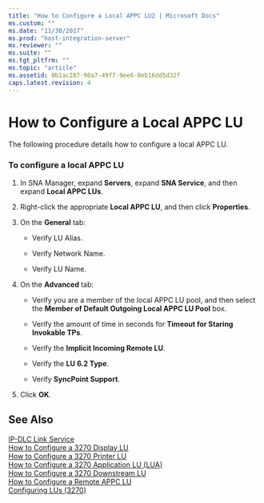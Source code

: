 ```yaml
---
title: "How to Configure a Local APPC LU2 | Microsoft Docs"
ms.custom: ""
ms.date: "11/30/2017"
ms.prod: "host-integration-server"
ms.reviewer: ""
ms.suite: ""
ms.tgt_pltfrm: ""
ms.topic: "article"
ms.assetid: 0b1ac287-90a7-49f7-9ee6-0eb16dd5d32f
caps.latest.revision: 4
---
```

# How to Configure a Local APPC LU
The following procedure details how to configure a local APPC LU.  
  
### To configure a local APPC LU  
  
1.  In SNA Manager, expand **Servers**, expand **SNA Service**, and then expand **Local APPC LUs**.  
  
2.  Right-click the appropriate **Local APPC LU**, and then click **Properties**.  
  
3.  On the **General** tab:  
  
    -   Verify LU Alias.  
  
    -   Verify Network Name.  
  
    -   Verify LU Name.  
  
4.  On the **Advanced** tab:  
  
    -   Verify you are a member of the local APPC LU pool, and then select the **Member of Default Outgoing Local APPC LU Pool** box.  
  
    -   Verify the amount of time in seconds for **Timeout for Staring Invokable TPs**.  
  
    -   Verify the **Implicit Incoming Remote LU**.  
  
    -   Verify the **LU 6.2 Type**.  
  
    -   Verify **SyncPoint Support**.  
  
5.  Click **OK**.  
  
## See Also  
 [IP-DLC Link Service](../HIS2010/ip-dlc-link-service1.md)   
 [How to Configure a 3270 Display LU](../HIS2010/how-to-configure-a-3270-display-lu1.md)   
 [How to Configure a 3270 Printer LU](../HIS2010/how-to-configure-a-3270-printer-lu1.md)   
 [How to Configure a 3270 Application LU (LUA)](../HIS2010/how-to-configure-a-3270-application-lu-lua-2.md)   
 [How to Configure a 3270 Downstream LU](../HIS2010/how-to-configure-a-3270-downstream-lu1.md)   
 [How to Configure a Remote APPC LU](../HIS2010/how-to-configure-a-remote-appc-lu1.md)   
 [Configuring LUs (3270)](../HIS2010/configuring-lus-3270-1.md)
